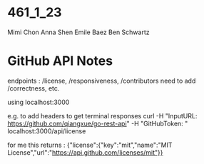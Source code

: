 # 461_1_23
Mimi Chon
Anna Shen
Emile Baez
Ben Schwartz


# GitHub API Notes
endpoints : /license, /responsiveness, /contributors
need to add /correctness, etc.

using localhost:3000

e.g. to add headers to get terminal responses
curl -H "InputURL: https://github.com/qiangxue/go-rest-api" -H "GitHubToken: <YOURGPAT>" localhost:3000/api/license

for me this returns : {"license":{"key":"mit","name":"MIT License","url":"https://api.github.com/licenses/mit"}}
